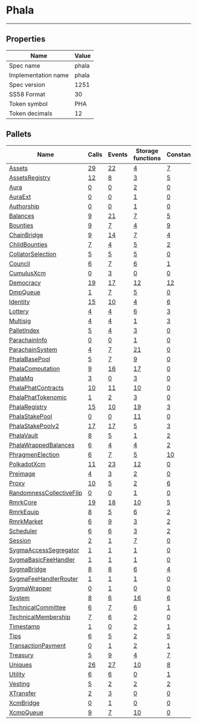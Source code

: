 # Phala

---------

## Properties
| Name | Value |
| -------- | -------- |
| Spec name     | phala     |
| Implementation name     | phala     |
| Spec version     | 1251     |
| SS58 Format     | 30     |
| Token symbol      | PHA     |
| Token decimals      | 12     |

## Pallets
| Name | Calls | Events | Storage functions | Constants | Errors |
| -------- | -------- | -------- | -------- | -------- | -------- |
| [Assets](assets.md) | [29](assets.md#calls) | [22](assets.md#events) | [4](assets.md#storage-functions) | [7](assets.md#constants) | [20](assets.md#errors) |
| [AssetsRegistry](assetsregistry.md) | [12](assetsregistry.md#calls) | [8](assetsregistry.md#events) | [3](assetsregistry.md#storage-functions) | [5](assetsregistry.md#constants) | [7](assetsregistry.md#errors) |
| [Aura](aura.md) | [0](aura.md#calls) | [0](aura.md#events) | [2](aura.md#storage-functions) | [0](aura.md#constants) | [0](aura.md#errors) |
| [AuraExt](auraext.md) | [0](auraext.md#calls) | [0](auraext.md#events) | [1](auraext.md#storage-functions) | [0](auraext.md#constants) | [0](auraext.md#errors) |
| [Authorship](authorship.md) | [0](authorship.md#calls) | [0](authorship.md#events) | [1](authorship.md#storage-functions) | [0](authorship.md#constants) | [0](authorship.md#errors) |
| [Balances](balances.md) | [9](balances.md#calls) | [21](balances.md#events) | [7](balances.md#storage-functions) | [5](balances.md#constants) | [10](balances.md#errors) |
| [Bounties](bounties.md) | [9](bounties.md#calls) | [7](bounties.md#events) | [4](bounties.md#storage-functions) | [9](bounties.md#constants) | [11](bounties.md#errors) |
| [ChainBridge](chainbridge.md) | [9](chainbridge.md#calls) | [14](chainbridge.md#events) | [7](chainbridge.md#storage-functions) | [4](chainbridge.md#constants) | [29](chainbridge.md#errors) |
| [ChildBounties](childbounties.md) | [7](childbounties.md#calls) | [4](childbounties.md#events) | [5](childbounties.md#storage-functions) | [2](childbounties.md#constants) | [3](childbounties.md#errors) |
| [CollatorSelection](collatorselection.md) | [5](collatorselection.md#calls) | [5](collatorselection.md#events) | [5](collatorselection.md#storage-functions) | [0](collatorselection.md#constants) | [10](collatorselection.md#errors) |
| [Council](council.md) | [6](council.md#calls) | [7](council.md#events) | [6](council.md#storage-functions) | [1](council.md#constants) | [10](council.md#errors) |
| [CumulusXcm](cumulusxcm.md) | [0](cumulusxcm.md#calls) | [3](cumulusxcm.md#events) | [0](cumulusxcm.md#storage-functions) | [0](cumulusxcm.md#constants) | [0](cumulusxcm.md#errors) |
| [Democracy](democracy.md) | [19](democracy.md#calls) | [17](democracy.md#events) | [12](democracy.md#storage-functions) | [12](democracy.md#constants) | [24](democracy.md#errors) |
| [DmpQueue](dmpqueue.md) | [1](dmpqueue.md#calls) | [7](dmpqueue.md#events) | [5](dmpqueue.md#storage-functions) | [0](dmpqueue.md#constants) | [2](dmpqueue.md#errors) |
| [Identity](identity.md) | [15](identity.md#calls) | [10](identity.md#events) | [4](identity.md#storage-functions) | [6](identity.md#constants) | [18](identity.md#errors) |
| [Lottery](lottery.md) | [4](lottery.md#calls) | [4](lottery.md#events) | [6](lottery.md#storage-functions) | [3](lottery.md#constants) | [7](lottery.md#errors) |
| [Multisig](multisig.md) | [4](multisig.md#calls) | [4](multisig.md#events) | [1](multisig.md#storage-functions) | [3](multisig.md#constants) | [14](multisig.md#errors) |
| [PalletIndex](palletindex.md) | [5](palletindex.md#calls) | [4](palletindex.md#events) | [3](palletindex.md#storage-functions) | [0](palletindex.md#constants) | [8](palletindex.md#errors) |
| [ParachainInfo](parachaininfo.md) | [0](parachaininfo.md#calls) | [0](parachaininfo.md#events) | [1](parachaininfo.md#storage-functions) | [0](parachaininfo.md#constants) | [0](parachaininfo.md#errors) |
| [ParachainSystem](parachainsystem.md) | [4](parachainsystem.md#calls) | [7](parachainsystem.md#events) | [21](parachainsystem.md#storage-functions) | [0](parachainsystem.md#constants) | [8](parachainsystem.md#errors) |
| [PhalaBasePool](phalabasepool.md) | [5](phalabasepool.md#calls) | [7](phalabasepool.md#events) | [9](phalabasepool.md#storage-functions) | [0](phalabasepool.md#constants) | [19](phalabasepool.md#errors) |
| [PhalaComputation](phalacomputation.md) | [9](phalacomputation.md#calls) | [16](phalacomputation.md#events) | [17](phalacomputation.md#storage-functions) | [0](phalacomputation.md#constants) | [23](phalacomputation.md#errors) |
| [PhalaMq](phalamq.md) | [3](phalamq.md#calls) | [0](phalamq.md#events) | [3](phalamq.md#storage-functions) | [0](phalamq.md#constants) | [3](phalamq.md#errors) |
| [PhalaPhatContracts](phalaphatcontracts.md) | [10](phalaphatcontracts.md#calls) | [11](phalaphatcontracts.md#events) | [10](phalaphatcontracts.md#storage-functions) | [0](phalaphatcontracts.md#constants) | [13](phalaphatcontracts.md#errors) |
| [PhalaPhatTokenomic](phalaphattokenomic.md) | [1](phalaphattokenomic.md#calls) | [2](phalaphattokenomic.md#events) | [3](phalaphattokenomic.md#storage-functions) | [0](phalaphattokenomic.md#constants) | [1](phalaphattokenomic.md#errors) |
| [PhalaRegistry](phalaregistry.md) | [15](phalaregistry.md#calls) | [10](phalaregistry.md#events) | [19](phalaregistry.md#storage-functions) | [3](phalaregistry.md#constants) | [38](phalaregistry.md#errors) |
| [PhalaStakePool](phalastakepool.md) | [0](phalastakepool.md#calls) | [0](phalastakepool.md#events) | [11](phalastakepool.md#storage-functions) | [0](phalastakepool.md#constants) | [0](phalastakepool.md#errors) |
| [PhalaStakePoolv2](phalastakepoolv2.md) | [17](phalastakepoolv2.md#calls) | [17](phalastakepoolv2.md#events) | [5](phalastakepoolv2.md#storage-functions) | [3](phalastakepoolv2.md#constants) | [33](phalastakepoolv2.md#errors) |
| [PhalaVault](phalavault.md) | [8](phalavault.md#calls) | [5](phalavault.md#events) | [1](phalavault.md#storage-functions) | [2](phalavault.md#constants) | [8](phalavault.md#errors) |
| [PhalaWrappedBalances](phalawrappedbalances.md) | [6](phalawrappedbalances.md#calls) | [4](phalawrappedbalances.md#events) | [4](phalawrappedbalances.md#storage-functions) | [2](phalawrappedbalances.md#constants) | [6](phalawrappedbalances.md#errors) |
| [PhragmenElection](phragmenelection.md) | [6](phragmenelection.md#calls) | [7](phragmenelection.md#events) | [5](phragmenelection.md#storage-functions) | [10](phragmenelection.md#constants) | [17](phragmenelection.md#errors) |
| [PolkadotXcm](polkadotxcm.md) | [11](polkadotxcm.md#calls) | [23](polkadotxcm.md#events) | [12](polkadotxcm.md#storage-functions) | [0](polkadotxcm.md#constants) | [20](polkadotxcm.md#errors) |
| [Preimage](preimage.md) | [4](preimage.md#calls) | [3](preimage.md#events) | [2](preimage.md#storage-functions) | [0](preimage.md#constants) | [6](preimage.md#errors) |
| [Proxy](proxy.md) | [10](proxy.md#calls) | [5](proxy.md#events) | [2](proxy.md#storage-functions) | [6](proxy.md#constants) | [8](proxy.md#errors) |
| [RandomnessCollectiveFlip](randomnesscollectiveflip.md) | [0](randomnesscollectiveflip.md#calls) | [0](randomnesscollectiveflip.md#events) | [1](randomnesscollectiveflip.md#storage-functions) | [0](randomnesscollectiveflip.md#constants) | [0](randomnesscollectiveflip.md#errors) |
| [RmrkCore](rmrkcore.md) | [19](rmrkcore.md#calls) | [18](rmrkcore.md#events) | [10](rmrkcore.md#storage-functions) | [5](rmrkcore.md#constants) | [31](rmrkcore.md#errors) |
| [RmrkEquip](rmrkequip.md) | [8](rmrkequip.md#calls) | [5](rmrkequip.md#events) | [6](rmrkequip.md#storage-functions) | [2](rmrkequip.md#constants) | [25](rmrkequip.md#errors) |
| [RmrkMarket](rmrkmarket.md) | [6](rmrkmarket.md#calls) | [9](rmrkmarket.md#events) | [3](rmrkmarket.md#storage-functions) | [2](rmrkmarket.md#constants) | [17](rmrkmarket.md#errors) |
| [Scheduler](scheduler.md) | [6](scheduler.md#calls) | [6](scheduler.md#events) | [3](scheduler.md#storage-functions) | [2](scheduler.md#constants) | [5](scheduler.md#errors) |
| [Session](session.md) | [2](session.md#calls) | [1](session.md#events) | [7](session.md#storage-functions) | [0](session.md#constants) | [5](session.md#errors) |
| [SygmaAccessSegregator](sygmaaccesssegregator.md) | [1](sygmaaccesssegregator.md#calls) | [1](sygmaaccesssegregator.md#events) | [1](sygmaaccesssegregator.md#storage-functions) | [0](sygmaaccesssegregator.md#constants) | [2](sygmaaccesssegregator.md#errors) |
| [SygmaBasicFeeHandler](sygmabasicfeehandler.md) | [1](sygmabasicfeehandler.md#calls) | [1](sygmabasicfeehandler.md#events) | [1](sygmabasicfeehandler.md#storage-functions) | [0](sygmabasicfeehandler.md#constants) | [2](sygmabasicfeehandler.md#errors) |
| [SygmaBridge](sygmabridge.md) | [8](sygmabridge.md#calls) | [8](sygmabridge.md#events) | [6](sygmabridge.md#storage-functions) | [4](sygmabridge.md#constants) | [21](sygmabridge.md#errors) |
| [SygmaFeeHandlerRouter](sygmafeehandlerrouter.md) | [1](sygmafeehandlerrouter.md#calls) | [1](sygmafeehandlerrouter.md#events) | [1](sygmafeehandlerrouter.md#storage-functions) | [0](sygmafeehandlerrouter.md#constants) | [2](sygmafeehandlerrouter.md#errors) |
| [SygmaWrapper](sygmawrapper.md) | [0](sygmawrapper.md#calls) | [1](sygmawrapper.md#events) | [0](sygmawrapper.md#storage-functions) | [0](sygmawrapper.md#constants) | [2](sygmawrapper.md#errors) |
| [System](system.md) | [8](system.md#calls) | [6](system.md#events) | [16](system.md#storage-functions) | [6](system.md#constants) | [6](system.md#errors) |
| [TechnicalCommittee](technicalcommittee.md) | [6](technicalcommittee.md#calls) | [7](technicalcommittee.md#events) | [6](technicalcommittee.md#storage-functions) | [1](technicalcommittee.md#constants) | [10](technicalcommittee.md#errors) |
| [TechnicalMembership](technicalmembership.md) | [7](technicalmembership.md#calls) | [6](technicalmembership.md#events) | [2](technicalmembership.md#storage-functions) | [0](technicalmembership.md#constants) | [3](technicalmembership.md#errors) |
| [Timestamp](timestamp.md) | [1](timestamp.md#calls) | [0](timestamp.md#events) | [2](timestamp.md#storage-functions) | [1](timestamp.md#constants) | [0](timestamp.md#errors) |
| [Tips](tips.md) | [6](tips.md#calls) | [5](tips.md#events) | [2](tips.md#storage-functions) | [5](tips.md#constants) | [6](tips.md#errors) |
| [TransactionPayment](transactionpayment.md) | [0](transactionpayment.md#calls) | [1](transactionpayment.md#events) | [2](transactionpayment.md#storage-functions) | [1](transactionpayment.md#constants) | [0](transactionpayment.md#errors) |
| [Treasury](treasury.md) | [5](treasury.md#calls) | [9](treasury.md#events) | [4](treasury.md#storage-functions) | [7](treasury.md#constants) | [5](treasury.md#errors) |
| [Uniques](uniques.md) | [26](uniques.md#calls) | [27](uniques.md#events) | [10](uniques.md#storage-functions) | [8](uniques.md#constants) | [18](uniques.md#errors) |
| [Utility](utility.md) | [6](utility.md#calls) | [6](utility.md#events) | [0](utility.md#storage-functions) | [1](utility.md#constants) | [1](utility.md#errors) |
| [Vesting](vesting.md) | [5](vesting.md#calls) | [2](vesting.md#events) | [2](vesting.md#storage-functions) | [2](vesting.md#constants) | [5](vesting.md#errors) |
| [XTransfer](xtransfer.md) | [2](xtransfer.md#calls) | [3](xtransfer.md#events) | [0](xtransfer.md#storage-functions) | [0](xtransfer.md#constants) | [4](xtransfer.md#errors) |
| [XcmBridge](xcmbridge.md) | [0](xcmbridge.md#calls) | [1](xcmbridge.md#events) | [0](xcmbridge.md#storage-functions) | [0](xcmbridge.md#constants) | [12](xcmbridge.md#errors) |
| [XcmpQueue](xcmpqueue.md) | [9](xcmpqueue.md#calls) | [7](xcmpqueue.md#events) | [10](xcmpqueue.md#storage-functions) | [0](xcmpqueue.md#constants) | [5](xcmpqueue.md#errors) |